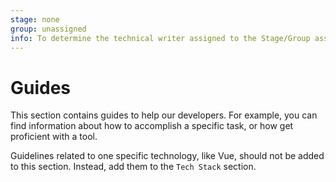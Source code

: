 ```yaml
---
stage: none
group: unassigned
info: To determine the technical writer assigned to the Stage/Group associated with this page, see https://about.gitlab.com/handbook/product/ux/technical-writing/#assignments
---
```


# Guides

This section contains guides to help our developers.
For example, you can find information about how to accomplish a specific task,
or how get proficient with a tool.

Guidelines related to one specific technology, like Vue, should not be added to this section. Instead, add them to the `Tech Stack` section.
